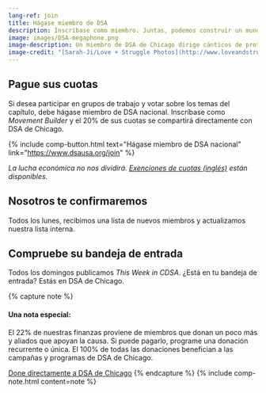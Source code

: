 ```yaml
---
lang-ref: join
title: Hágase miembro de DSA
description: Inscríbase como miembro. Juntas, podemos construir un mundo mejor.
image: images/DSA-megaphone.png
image-description: Un miembro de DSA de Chicago dirige cánticos de protesta.
image-credit: "[Sarah-Ji/Love + Struggle Photos](http://www.loveandstrugglephotos.com/)"
---
```


## Pague sus cuotas

Si desea participar en grupos de trabajo y votar sobre los temas del capítulo, debe hágase miembro de DSA nacional. Inscríbase como *Movement Builder* y el 20% de sus cuotas se compartirá directamente con DSA de Chicago.

{% include comp-button.html text="Hágase miembro de DSA nacional" link="https://www.dsausa.org/join" %}

*La lucha económica no nos dividirá. [Exenciones de cuotas (inglés)](https://dsausa.org/dueswaiver) están disponibles.*

## Nosotros te confirmaremos

Todos los lunes, recibimos una lista de nuevos miembros y actualizamos nuestra lista interna.

## Compruebe su bandeja de entrada

Todos los domingos publicamos *This Week in CDSA*. ¿Está en tu bandeja de entrada? Estás en DSA de Chicago.

{% capture note %}
#### Una nota especial:

El 22% de nuestras finanzas proviene de miembros que donan un poco más y aliados que apoyan la causa. Si puede pagarlo, programe una donación recurrente o única. El 100% de todas las donaciones benefician a las campañas y programas de DSA de Chicago.

[Done directamente a DSA de Chicago](https://secure.actblue.com/donate/cdsa-dues-drive)
{% endcapture %}
{% include comp-note.html content=note %}
